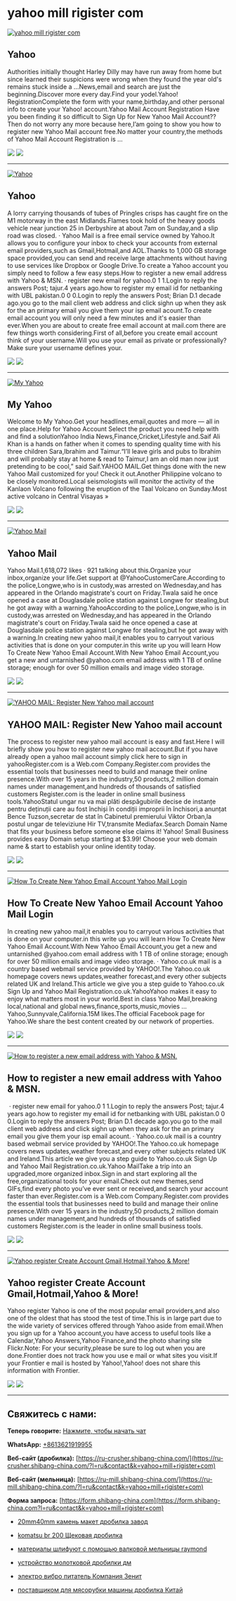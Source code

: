 # yahoo mill rigister com

<a href="https://swt.shibang-china.com/?l=ru&img&k=yahoo+mill+rigister+com" target="_blank">![yahoo mill rigister com](http://static.shibang-china.com/all-800x300/720.jpg)</a>

## Yahoo
Authorities initially thought Harley Dilly may have run away from home but since learned their suspicions were wrong when they found the year old's remains stuck inside a …News,email and search are just the beginning.Discover more every day.Find your yodel.Yahoo! RegistrationComplete the form with your name,birthday,and other personal info to create your Yahoo! account.Yahoo Mail Account Registration Have you been finding it so difficult to Sign Up for New Yahoo Mail Account?? Then do not worry any more because here,I’am going to show you how to register new Yahoo Mail account free.No matter your country,the methods of Yahoo Mail Account Registration is …


<a href="https://whatsapp.shibangsoft.com/WhatsApp.php" target="_blank" title="WhatsApp">![](http://static.shibang-china.com/icon/whatsapp.png)</a> <a href="https://swt.shibang-china.com/?l=ru&icon&k=yahoo+mill+rigister+com" target="_blank">![](http://static.shibang-china.com/icon/chat-ru.png)</a>

---

<a href="https://swt.shibang-china.com/?l=ru&img&k=yahoo+mill+rigister+com" target="_blank">![Yahoo](http://static.shibang-china.com/all-800x300/1153.jpg)</a>

## Yahoo
A lorry carrying thousands of tubes of Pringles crisps has caught fire on the M1 motorway in the east Midlands.Flames took hold of the heavy goods vehicle near junction 25 in Derbyshire at about 7am on Sunday,and a slip road was closed.&nbsp;&#0183;&#32;Yahoo Mail is a free email service owned by Yahoo.It allows you to configure your inbox to check your accounts from external email providers,such as Gmail,Hotmail,and AOL.Thanks to 1,000 GB storage space provided,you can send and receive large attachments without having to use services like Dropbox or Google Drive.To create a Yahoo account you simply need to follow a few easy steps.How to register a new email address with Yahoo &amp; MSN.&nbsp;&#0183;&#32;register new email for yahoo.0 1 1.Login to reply the answers Post; tajur.4 years ago.how to register my email id for netbanking with UBL pakistan.0 0 0.Login to reply the answers Post; Brian D.1 decade ago.you go to the mail client web address and click sighn up when they ask for the an primary email you give them your isp email acount.To create email account you will only need a few minutes and it's easier than ever.When you are about to create free email account at mail.com there are few things worth considering.First of all,before you create email account think of your username.Will you use your email as private or professionally? Make sure your username defines your.


<a href="https://whatsapp.shibangsoft.com/WhatsApp.php" target="_blank" title="WhatsApp">![](http://static.shibang-china.com/icon/whatsapp.png)</a> <a href="https://swt.shibang-china.com/?l=ru&icon&k=yahoo+mill+rigister+com" target="_blank">![](http://static.shibang-china.com/icon/chat-ru.png)</a>

---

<a href="https://swt.shibang-china.com/?l=ru&img&k=yahoo+mill+rigister+com" target="_blank">![My Yahoo](http://static.shibang-china.com/all-800x300/664.jpg)</a>

## My Yahoo
Welcome to My Yahoo.Get your headlines,email,quotes and more — all in one place.Help for Yahoo Account Select the product you need help with and find a solutionYahoo India News,Finance,Cricket,Lifestyle and.Saif Ali Khan is a hands on father when it comes to spending quality time with his three children Sara,Ibrahim and Taimur.“I’ll leave girls and pubs to Ibrahim and will probably stay at home &amp; read to Taimur,I am an old man now just pretending to be cool,” said Saif.YAHOO MAIL.Get things done with the new Yahoo Mail customized for you! Check it out.Another Philippine volcano to be closely monitored.Local seismologists will monitor the activity of the Kanlaon Volcano following the eruption of the Taal Volcano on Sunday.Most active volcano in Central Visayas &#187;


<a href="https://whatsapp.shibangsoft.com/WhatsApp.php" target="_blank" title="WhatsApp">![](http://static.shibang-china.com/icon/whatsapp.png)</a> <a href="https://swt.shibang-china.com/?l=ru&icon&k=yahoo+mill+rigister+com" target="_blank">![](http://static.shibang-china.com/icon/chat-ru.png)</a>

---

<a href="https://swt.shibang-china.com/?l=ru&img&k=yahoo+mill+rigister+com" target="_blank">![Yahoo Mail](http://static.shibang-china.com/all-800x300/1525.jpg)</a>

## Yahoo Mail
Yahoo Mail.1,618,072 likes &#183; 921 talking about this.Organize your inbox,organize your life.Get support at @YahooCustomerCare.According to the police,Longwe,who is in custody,was arrested on Wednesday,and has appeared in the Orlando magistrate's court on Friday.Twala said he once opened a case at Douglasdale police station against Longwe for stealing,but he got away with a warning.YahooAccording to the police,Longwe,who is in custody,was arrested on Wednesday,and has appeared in the Orlando magistrate's court on Friday.Twala said he once opened a case at Douglasdale police station against Longwe for stealing,but he got away with a warning.In creating new yahoo mail,it enables you to carryout various activities that is done on your computer.in this write up you will learn How To Create New Yahoo Email Account.With New Yahoo Email Account,you get a new and untarnished @yahoo.com email address with 1 TB of online storage; enough for over 50 million emails and image video storage.


<a href="https://whatsapp.shibangsoft.com/WhatsApp.php" target="_blank" title="WhatsApp">![](http://static.shibang-china.com/icon/whatsapp.png)</a> <a href="https://swt.shibang-china.com/?l=ru&icon&k=yahoo+mill+rigister+com" target="_blank">![](http://static.shibang-china.com/icon/chat-ru.png)</a>

---

<a href="https://swt.shibang-china.com/?l=ru&img&k=yahoo+mill+rigister+com" target="_blank">![YAHOO MAIL: Register New Yahoo mail account](http://static.shibang-china.com/all-800x300/1117.jpg)</a>

## YAHOO MAIL: Register New Yahoo mail account
The process to register new yahoo mail account is easy and fast.Here I will briefly show you how to register new yahoo mail account.But if you have already open a yahoo mail account simply click here to sign in yahooRegister.com is a Web.com Company.Register.com provides the essential tools that businesses need to build and manage their online presence.With over 15 years in the industry,50 products,2 million domain names under management,and hundreds of thousands of satisfied customers Register.com is the leader in online small business tools.YahooStatul ungar nu va mai plăti despăgubirile decise de instanțe pentru deținuții care au fost &#238;nchiși &#238;n condiții improprii &#238;n &#238;nchisori,a anunțat Bence Tuzson,secretar de stat &#238;n Cabinetul premierului Viktor Orban,la postul ungar de televiziune Hir TV,transmite Mediafax.Search Domain Name that fits your business before someone else claims it! Yahoo! Small Business provides easy Domain setup starting at $3.99! Choose your web domain name &amp; start to establish your online identity today.


<a href="https://whatsapp.shibangsoft.com/WhatsApp.php" target="_blank" title="WhatsApp">![](http://static.shibang-china.com/icon/whatsapp.png)</a> <a href="https://swt.shibang-china.com/?l=ru&icon&k=yahoo+mill+rigister+com" target="_blank">![](http://static.shibang-china.com/icon/chat-ru.png)</a>

---

<a href="https://swt.shibang-china.com/?l=ru&img&k=yahoo+mill+rigister+com" target="_blank">![How To Create New Yahoo Email Account Yahoo Mail Login](http://static.shibang-china.com/all-800x300/612.jpg)</a>

## How To Create New Yahoo Email Account Yahoo Mail Login
In creating new yahoo mail,it enables you to carryout various activities that is done on your computer.in this write up you will learn How To Create New Yahoo Email Account.With New Yahoo Email Account,you get a new and untarnished @yahoo.com email address with 1 TB of online storage; enough for over 50 million emails and image video storage.&nbsp;&#0183;&#32;Yahoo.co.uk mail is a country based webmail service provided by YAHOO!.The Yahoo.co.uk homepage covers news updates,weather forecast,and every other subjects related UK and Ireland.This article we give you a step guide to Yahoo.co.uk Sign Up and Yahoo Mail Registration.co.uk.YahooYahoo makes it easy to enjoy what matters most in your world.Best in class Yahoo Mail,breaking local,national and global news,finance,sports,music,movies …Yahoo,Sunnyvale,California.15M likes.The official Facebook page for Yahoo.We share the best content created by our network of properties.


<a href="https://whatsapp.shibangsoft.com/WhatsApp.php" target="_blank" title="WhatsApp">![](http://static.shibang-china.com/icon/whatsapp.png)</a> <a href="https://swt.shibang-china.com/?l=ru&icon&k=yahoo+mill+rigister+com" target="_blank">![](http://static.shibang-china.com/icon/chat-ru.png)</a>

---

<a href="https://swt.shibang-china.com/?l=ru&img&k=yahoo+mill+rigister+com" target="_blank">![How to register a new email address with Yahoo &amp; MSN.](http://static.shibang-china.com/all-800x300/452.jpg)</a>

## How to register a new email address with Yahoo &amp; MSN.
&nbsp;&#0183;&#32;register new email for yahoo.0 1 1.Login to reply the answers Post; tajur.4 years ago.how to register my email id for netbanking with UBL pakistan.0 0 0.Login to reply the answers Post; Brian D.1 decade ago.you go to the mail client web address and click sighn up when they ask for the an primary email you give them your isp email acount.&nbsp;&#0183;&#32;Yahoo.co.uk mail is a country based webmail service provided by YAHOO!.The Yahoo.co.uk homepage covers news updates,weather forecast,and every other subjects related UK and Ireland.This article we give you a step guide to Yahoo.co.uk Sign Up and Yahoo Mail Registration.co.uk.Yahoo MailTake a trip into an upgraded,more organized inbox.Sign in and start exploring all the free,organizational tools for your email.Check out new themes,send GIFs,find every photo you’ve ever sent or received,and search your account faster than ever.Register.com is a Web.com Company.Register.com provides the essential tools that businesses need to build and manage their online presence.With over 15 years in the industry,50 products,2 million domain names under management,and hundreds of thousands of satisfied customers Register.com is the leader in online small business tools.


<a href="https://whatsapp.shibangsoft.com/WhatsApp.php" target="_blank" title="WhatsApp">![](http://static.shibang-china.com/icon/whatsapp.png)</a> <a href="https://swt.shibang-china.com/?l=ru&icon&k=yahoo+mill+rigister+com" target="_blank">![](http://static.shibang-china.com/icon/chat-ru.png)</a>

---

<a href="https://swt.shibang-china.com/?l=ru&img&k=yahoo+mill+rigister+com" target="_blank">![Yahoo register Create Account Gmail,Hotmail,Yahoo &amp; More!](http://static.shibang-china.com/all-800x300/777.jpg)</a>

## Yahoo register Create Account Gmail,Hotmail,Yahoo &amp; More!
Yahoo register Yahoo is one of the most popular email providers,and also one of the oldest that has stood the test of time.This is in large part due to the wide variety of services offered through Yahoo aside from email.When you sign up for a Yahoo account,you have access to useful tools like a Calendar,Yahoo Answers,Yahoo Finance,and the photo sharing site Flickr.Note: For your security,please be sure to log out when you are done.Frontier does not track how you use e mail or what sites you visit.If your Frontier e mail is hosted by Yahoo!,Yahoo! does not share this information with Frontier.

<a href="https://whatsapp.shibangsoft.com/WhatsApp.php" target="_blank" title="WhatsApp">![](http://static.shibang-china.com/icon/whatsapp.png)</a> <a href="https://swt.shibang-china.com/?l=ru&icon&k=yahoo+mill+rigister+com" target="_blank">![](http://static.shibang-china.com/icon/chat-ru.png)</a>

---
## Свяжитесь с нами:

**Теперь говорите:** [Нажмите, чтобы начать чат](https://swt.shibang-china.com?l=ru&contact&k=yahoo+mill+rigister+com)

**WhatsApp:**  [+8613621919955](https://whatsapp.shibangsoft.com/WhatsApp.php)

**Веб-сайт (дробилка):** [https://ru-crusher.shibang-china.com/](https://ru-crusher.shibang-china.com/?l=ru&contact&k=yahoo+mill+rigister+com)

**Веб-сайт (мельница):** [https://ru-mill.shibang-china.com/](https://ru-mill.shibang-china.com/?l=ru&contact&k=yahoo+mill+rigister+com)

**Форма запроса:** [https://form.shibang-china.com](https://form.shibang-china.com?l=ru&contact&k=yahoo+mill+rigister+com)

* [20mm40mm камень макет дробилка завод](../111/20mm40mm%20%D0%BA%D0%B0%D0%BC%D0%B5%D0%BD%D1%8C%20%D0%BC%D0%B0%D0%BA%D0%B5%D1%82%20%D0%B4%D1%80%D0%BE%D0%B1%D0%B8%D0%BB%D0%BA%D0%B0%20%D0%B7%D0%B0%D0%B2%D0%BE%D0%B4.md)

* [komatsu br 200 Щековая дробилка](../118/komatsu%20br%20200%20%D0%A9%D0%B5%D0%BA%D0%BE%D0%B2%D0%B0%D1%8F%20%D0%B4%D1%80%D0%BE%D0%B1%D0%B8%D0%BB%D0%BA%D0%B0.md)

* [материалы шлифуют с помощью валковой мельницы raymond](../119/%D0%BC%D0%B0%D1%82%D0%B5%D1%80%D0%B8%D0%B0%D0%BB%D1%8B%20%D1%88%D0%BB%D0%B8%D1%84%D1%83%D1%8E%D1%82%20%D1%81%20%D0%BF%D0%BE%D0%BC%D0%BE%D1%89%D1%8C%D1%8E%20%D0%B2%D0%B0%D0%BB%D0%BA%D0%BE%D0%B2%D0%BE%D0%B9%20%D0%BC%D0%B5%D0%BB%D1%8C%D0%BD%D0%B8%D1%86%D1%8B%20raymond.md)

* [устройство молотковой дробилки дм](../115/%D1%83%D1%81%D1%82%D1%80%D0%BE%D0%B9%D1%81%D1%82%D0%B2%D0%BE%20%D0%BC%D0%BE%D0%BB%D0%BE%D1%82%D0%BA%D0%BE%D0%B2%D0%BE%D0%B9%20%D0%B4%D1%80%D0%BE%D0%B1%D0%B8%D0%BB%D0%BA%D0%B8%20%D0%B4%D0%BC.md)

* [электро вибро питатель Компания Зенит](../107/%D1%8D%D0%BB%D0%B5%D0%BA%D1%82%D1%80%D0%BE%20%D0%B2%D0%B8%D0%B1%D1%80%D0%BE%20%D0%BF%D0%B8%D1%82%D0%B0%D1%82%D0%B5%D0%BB%D1%8C%20%D0%9A%D0%BE%D0%BC%D0%BF%D0%B0%D0%BD%D0%B8%D1%8F%20%D0%97%D0%B5%D0%BD%D0%B8%D1%82.md)

* [поставщиком для мясорубки машины дробилка Китай](../110/%D0%BF%D0%BE%D1%81%D1%82%D0%B0%D0%B2%D1%89%D0%B8%D0%BA%D0%BE%D0%BC%20%D0%B4%D0%BB%D1%8F%20%D0%BC%D1%8F%D1%81%D0%BE%D1%80%D1%83%D0%B1%D0%BA%D0%B8%20%D0%BC%D0%B0%D1%88%D0%B8%D0%BD%D1%8B%20%D0%B4%D1%80%D0%BE%D0%B1%D0%B8%D0%BB%D0%BA%D0%B0%20%D0%9A%D0%B8%D1%82%D0%B0%D0%B9.md)